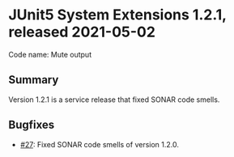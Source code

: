 # JUnit5 System Extensions 1.2.1, released 2021-05-02

Code name: Mute output

## Summary

Version 1.2.1 is a service release that fixed SONAR code smells.

## Bugfixes

* [#27](https://github.com/itsallcode/junit5-system-extensions/issues/27): Fixed SONAR code smells of version 1.2.0.
